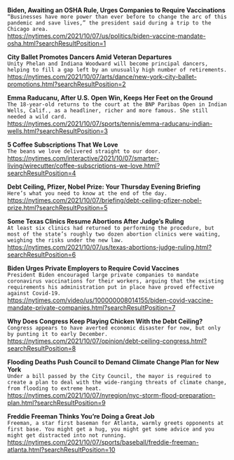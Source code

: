 **Biden, Awaiting an OSHA Rule, Urges Companies to Require Vaccinations**\
`“Businesses have more power than ever before to change the arc of this pandemic and save lives,” the president said during a trip to the Chicago area.`\
https://nytimes.com/2021/10/07/us/politics/biden-vaccine-mandate-osha.html?searchResultPosition=1

**City Ballet Promotes Dancers Amid Veteran Departures**\
`Unity Phelan and Indiana Woodward will become principal dancers, helping to fill a gap left by an unusually high number of retirements.`\
https://nytimes.com/2021/10/07/arts/dance/new-york-city-ballet-promotions.html?searchResultPosition=2

**Emma Raducanu, After U.S. Open Win, Keeps Her Feet on the Ground**\
`The 18-year-old returns to the court at the BNP Paribas Open in Indian Wells, Calif., as a headliner, richer and more famous. She still needed a wild card.`\
https://nytimes.com/2021/10/07/sports/tennis/emma-raducanu-indian-wells.html?searchResultPosition=3

**5 Coffee Subscriptions That We Love**\
`The beans we love delivered straight to our door.`\
https://nytimes.com/interactive/2021/10/07/smarter-living/wirecutter/coffee-subscriptions-we-love.html?searchResultPosition=4

**Debt Ceiling, Pfizer, Nobel Prize: Your Thursday Evening Briefing**\
`Here’s what you need to know at the end of the day.`\
https://nytimes.com/2021/10/07/briefing/debt-ceiling-pfizer-nobel-prize.html?searchResultPosition=5

**Some Texas Clinics Resume Abortions After Judge’s Ruling**\
`At least six clinics had returned to performing the procedure, but most of the state’s roughly two dozen abortion clinics were waiting, weighing the risks under the new law.`\
https://nytimes.com/2021/10/07/us/texas-abortions-judge-ruling.html?searchResultPosition=6

**Biden Urges Private Employers to Require Covid Vaccines**\
`President Biden encouraged large private companies to mandate coronavirus vaccinations for their workers, arguing that the existing requirements his administration put in place have proved effective against Covid-19.`\
https://nytimes.com/video/us/100000008014155/biden-covid-vaccine-mandate-private-companies.html?searchResultPosition=7

**Why Does Congress Keep Playing Chicken With the Debt Ceiling?**\
`Congress appears to have averted economic disaster for now, but only by punting it to early December.`\
https://nytimes.com/2021/10/07/opinion/debt-ceiling-congress.html?searchResultPosition=8

**Flooding Deaths Push Council to Demand Climate Change Plan for New York**\
`Under a bill passed by the City Council, the mayor is required to create a plan to deal with the wide-ranging threats of climate change, from flooding to extreme heat.`\
https://nytimes.com/2021/10/07/nyregion/nyc-storm-flood-preparation-plan.html?searchResultPosition=9

**Freddie Freeman Thinks You’re Doing a Great Job**\
`Freeman, a star first baseman for Atlanta, warmly greets opponents at first base. You might get a hug, you might get some advice and you might get distracted into not running.`\
https://nytimes.com/2021/10/07/sports/baseball/freddie-freeman-atlanta.html?searchResultPosition=10

